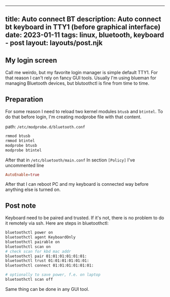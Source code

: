 
---
title: Auto connect BT
description: Auto connect bt keyboard in TTY1 (before graphical interface)
date: 2023-01-11
tags: linux, bluetooth, keyboard
    - post
layout: layouts/post.njk
---

## My login screen

Call me weirdo, but my favorite login manager is simple default TTY1. For that reason I can't rely on fancy GUI tools. Usually I'm using blueman for managing Bluetooth devices, but blutoothctl is fine from time to time.

## Preparation
For some reason I need to reload two kernel modules `btusb` and `btintel`. To do that before login, I'm creating modprobe file with that content.

path: `/etc/modprobe.d/bluetooth.conf`
```sh
rmmod btusb
rmmod btintel
modprobe btusb
modprobe btintel
```

After that in `/etc/bluetooth/main.conf` In section `[Policy]` I've uncommented line
```toml
AutoEnable=true
```

After that I can reboot PC and my keyboard is connected way before anything else is turned on.

## Post note
Keyboard need to be paired and trusted. If it's not, there is no problem to do it remotely via ssh. Here are steps in bluetoothctl:

```sh
bluetoothctl power on
bluetoothctl agent KeyboardOnly
bluetoothctl pairable on
bluetoothctl scan on
# check scan for kbd mac addr
bluetoothctl pair 01:01:01:01:01:01:
bluetoothctl trust 01:01:01:01:01:01:
bluetoothctl connect 01:01:01:01:01:01:

# optionally to save power, f.e. on laptop
bluetoothctl scan off
```

Same thing can be done in any GUI tool.

